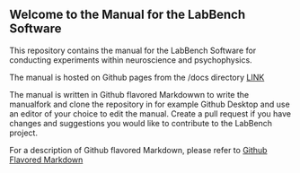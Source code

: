## Welcome to the Manual for the LabBench Software
This repository contains the manual for the LabBench Software for conducting experiments within neuroscience and psychophysics.

The manual is hosted on Github pages from the /docs directory [LINK](https://inventors-way.github.io/LabBench.Manual/)

The manual is written in Github flavored Markdowwn to write the manualfork and clone the repository in for example Github Desktop and use an editor of your choice to edit the manual. Create a pull request if you have changes and suggestions you would like to contribute to the LabBench project.

For a description of Github flavored Markdown, please refer to [Github Flavored Markdown](https://github.github.com/gfm/)
